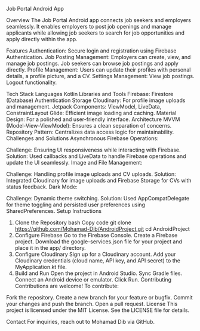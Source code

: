 Job Portal Android App

Overview
The Job Portal Android app connects job seekers and employers seamlessly. It enables employers to post job openings and manage applicants while allowing job seekers to search for job opportunities and apply directly within the app.

Features
Authentication: Secure login and registration using Firebase Authentication.
Job Posting Management:
Employers can create, view, and manage job postings.
Job seekers can browse job postings and apply directly.
Profile Management:
Users can update their profiles with personal details, a profile picture, and a CV.
Settings Management:
View job postings.
Logout functionality.


Tech Stack
Languages
Kotlin
Libraries and Tools
Firebase:
Firestore (Database)
Authentication
Storage
Cloudinary:
For profile image uploads and management.
Jetpack Components:
ViewModel, LiveData, ConstraintLayout
Glide:
Efficient image loading and caching.
Material Design:
For a polished and user-friendly interface.
Architecture
MVVM (Model-View-ViewModel):
Ensures a clean separation of concerns.
Repository Pattern:
Centralizes data access logic for maintainability.
Challenges and Solutions
Asynchronous Firebase Operations:

Challenge: Ensuring UI responsiveness while interacting with Firebase.
Solution: Used callbacks and LiveData to handle Firebase operations and update the UI seamlessly.
Image and File Management:

Challenge: Handling profile image uploads and CV uploads.
Solution: Integrated Cloudinary for image uploads and Firebase Storage for CVs with status feedback.
Dark Mode:

Challenge: Dynamic theme switching.
Solution: Used AppCompatDelegate for theme toggling and persisted user preferences using SharedPreferences.
Setup Instructions
1. Clone the Repository
bash
Copy code
git clone https://github.com/Mohamad-Dib/AndroidProject.git
cd AndroidProject
2. Configure Firebase
Go to the Firebase Console.
Create a Firebase project.
Download the google-services.json file for your project and place it in the app/ directory.
3. Configure Cloudinary
Sign up for a Cloudinary account.
Add your Cloudinary credentials (cloud name, API key, and API secret) to the MyApplication.kt file.
4. Build and Run
Open the project in Android Studio.
Sync Gradle files.
Connect an Android device or emulator.
Click Run.
Contributing
Contributions are welcome! To contribute:

Fork the repository.
Create a new branch for your feature or bugfix.
Commit your changes and push the branch.
Open a pull request.
License
This project is licensed under the MIT License. See the LICENSE file for details.

Contact
For inquiries, reach out to Mohamad Dib via GitHub.

